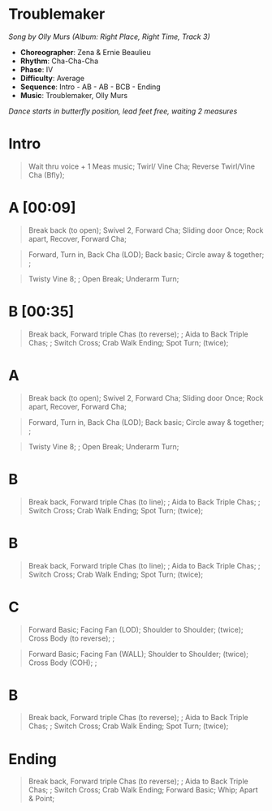 # Troublemaker
*Song by Olly Murs (Album: Right Place, Right Time, Track 3)*

* **Choreographer**: Zena & Ernie Beaulieu
* **Rhythm**: Cha-Cha-Cha
* **Phase**: IV
* **Difficulty**: Average
* **Sequence**: Intro - AB - AB - BCB - Ending
* **Music**: Troublemaker, Olly Murs

*Dance starts in butterfly position, lead feet free, waiting 2 measures*

# Intro     

> Wait thru voice + 1 Meas music; Twirl/ Vine Cha; Reverse Twirl/Vine Cha (Bfly);


# A [00:09]

> Break back (to open); Swivel 2, Forward Cha; Sliding door Once; Rock apart, Recover, Forward Cha;

> Forward, Turn in, Back Cha (LOD); Back basic; Circle away & together; ;

> Twisty Vine 8; ; Open Break; Underarm Turn;

# B [00:35]

> Break back, Forward triple Chas (to reverse); ; Aida to Back Triple Chas; ;
> Switch Cross; Crab Walk Ending; Spot Turn; (twice);

# A

> Break back (to open); Swivel 2, Forward Cha; Sliding door Once; Rock apart, Recover, Forward Cha;

> Forward, Turn in, Back Cha (LOD); Back basic; Circle away & together; ;

> Twisty Vine 8; ; Open Break; Underarm Turn;

# B

> Break back, Forward triple Chas (to line); ; Aida to Back Triple Chas; ;
> Switch Cross; Crab Walk Ending; Spot Turn; (twice);

# B

> Break back, Forward triple Chas (to line); ; Aida to Back Triple Chas; ;
> Switch Cross; Crab Walk Ending; Spot Turn; (twice);

# C

> Forward Basic; Facing Fan (LOD); Shoulder to Shoulder; (twice); Cross Body (to reverse); ;

> Forward Basic; Facing Fan (WALL); Shoulder to Shoulder; (twice); Cross Body (COH); ;

# B

> Break back, Forward triple Chas (to reverse); ; Aida to Back Triple Chas; ;
> Switch Cross; Crab Walk Ending; Spot Turn; (twice);

# Ending

> Break back, Forward triple Chas (to reverse); ; Aida to Back Triple Chas; ;
> Switch Cross; Crab Walk Ending; Forward Basic; Whip; Apart & Point;
